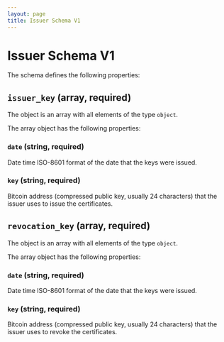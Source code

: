 ```yaml
---
layout: page
title: Issuer Schema V1
---
```


# Issuer Schema V1

The schema defines the following properties:

## `issuer_key` (array, required)

The object is an array with all elements of the type `object`.

The array object has the following properties:

### `date` (string, required)

Date time ISO-8601 format of the date that the keys were issued.

### `key` (string, required)

Bitcoin address (compressed public key, usually 24 characters) that the issuer uses to issue the certificates.

## `revocation_key` (array, required)

The object is an array with all elements of the type `object`.

The array object has the following properties:

### `date` (string, required)

Date time ISO-8601 format of the date that the keys were issued.

### `key` (string, required)

Bitcoin address (compressed public key, usually 24 characters) that the issuer uses to revoke the certificates.
